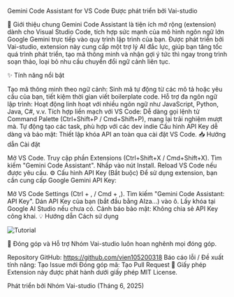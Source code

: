 Gemini Code Assistant for VS Code
Được phát triển bởi Vai-studio

🚀 Giới thiệu chung
Gemini Code Assistant là tiện ích mở rộng (extension) dành cho Visual Studio Code, tích hợp sức mạnh của mô hình ngôn ngữ lớn Google Gemini trực tiếp vào quy trình lập trình của bạn. Được phát triển bởi Vai-studio, extension này cung cấp một trợ lý AI đắc lực, giúp bạn tăng tốc quá trình phát triển, tạo mã thông minh và nhận gợi ý tức thì ngay trong trình soạn thảo, loại bỏ nhu cầu chuyển đổi ngữ cảnh liên tục.

✨ Tính năng nổi bật

Tạo mã thông minh theo ngữ cảnh: Sinh mã tự động từ các mô tả hoặc yêu cầu của bạn, tiết kiệm thời gian viết boilerplate code.
Hỗ trợ đa ngôn ngữ lập trình: Hoạt động linh hoạt với nhiều ngôn ngữ như JavaScript, Python, Java, C#, v.v.
Tích hợp liền mạch với VS Code: Dễ dàng gọi lệnh từ Command Palette (Ctrl+Shift+P / Cmd+Shift+P), mang lại trải nghiệm mượt mà.
Tự động tạo các task, phù hợp với các dev indie
Cấu hình API Key dễ dàng và bảo mật: Thiết lập khóa API an toàn qua cài đặt VS Code.
📥 Hướng dẫn Cài đặt

Mở VS Code.
Truy cập phần Extensions (Ctrl+Shift+X / Cmd+Shift+X).
Tìm kiếm "Gemini Code Assistant".
Nhấp vào nút Install.
Reload VS Code nếu được yêu cầu.
⚙️ Cấu hình API Key (Bắt buộc)
Để sử dụng extension, bạn cần cung cấp Google Gemini API Key:

Mở VS Code Settings (Ctrl + , / Cmd + ,).
Tìm kiếm "Gemini Code Assistant: API Key".
Dán API Key của bạn (bắt đầu bằng AIza...) vào ô. Lấy khóa tại Google AI Studio nếu chưa có.
Cảnh báo bảo mật: Không chia sẻ API Key công khai.
💡 Hướng dẫn Cách sử dụng

![Tutorial](https://raw.github.com/vien105200318/extention-VAIcoding/blob/main/vai-studio-extention/images/tutorial.gif)

🤝 Đóng góp và Hỗ trợ
Nhóm Vai-studio luôn hoan nghênh mọi đóng góp.

Repository GitHub: https://github.com/vien105200318
Báo cáo lỗi / Đề xuất tính năng: Tạo Issue mới
Đóng góp mã: Tạo Pull Request
📄 Giấy phép
Extension này được phát hành dưới giấy phép MIT License.

Phát triển bởi Nhóm Vai-studio (Tháng 6, 2025)
